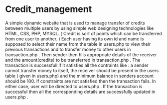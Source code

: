 # Credit_management
A simple dynamic website that is used to manage transfer of credits between multiple users by using simple web designing technologies like HTML, CSS, PHP, MYSQL. ( Credit is sort of points which can be transferred from one user to another. ) Each user having its own id and name is supposed to select their name from the table in users.php to view their previous transactions and to transfer money to other users in transaction.php . Then sender then fills appropriate details of the receiver and the amount(credits) to be transferred in transaction.php . The transaction is successfull if it satisfies all the contraints like : a sender cannot transfer money to itself, the receiver should be present in the users table ( given in users.php) and the minimum balance in senders account should be 100. If constraints are not satisfied then the transaction fails. In either case, user will be directed to users.php . If the transaction is successful then all the corresponding details are successfully updated in users.php .


